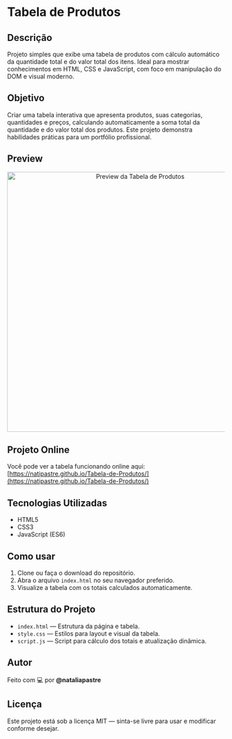 # Tabela de Produtos

## Descrição

Projeto simples que exibe uma tabela de produtos com cálculo automático da quantidade total e do valor total dos itens. Ideal para mostrar conhecimentos em HTML, CSS e JavaScript, com foco em manipulação do DOM e visual moderno.

## Objetivo

Criar uma tabela interativa que apresenta produtos, suas categorias, quantidades e preços, calculando automaticamente a soma total da quantidade e do valor total dos produtos. Este projeto demonstra habilidades práticas para um portfólio profissional.



## Preview

<p align="center">
  <img src="https://i.postimg.cc/5NYm6dX6/tabela-de-produtos.png" alt="Preview da Tabela de Produtos" width="600" />
</p>

## Projeto Online

Você pode ver a tabela funcionando online aqui:  
[https://natipastre.github.io/Tabela-de-Produtos/](https://natipastre.github.io/Tabela-de-Produtos/)

## Tecnologias Utilizadas

- HTML5  
- CSS3  
- JavaScript (ES6)

## Como usar

1. Clone ou faça o download do repositório.  
2. Abra o arquivo `index.html` no seu navegador preferido.  
3. Visualize a tabela com os totais calculados automaticamente.

## Estrutura do Projeto

- `index.html` — Estrutura da página e tabela.  
- `style.css` — Estilos para layout e visual da tabela.  
- `script.js` — Script para cálculo dos totais e atualização dinâmica.

## Autor

Feito com 💻 por **@nataliapastre**

## Licença

Este projeto está sob a licença MIT — sinta-se livre para usar e modificar conforme desejar.
